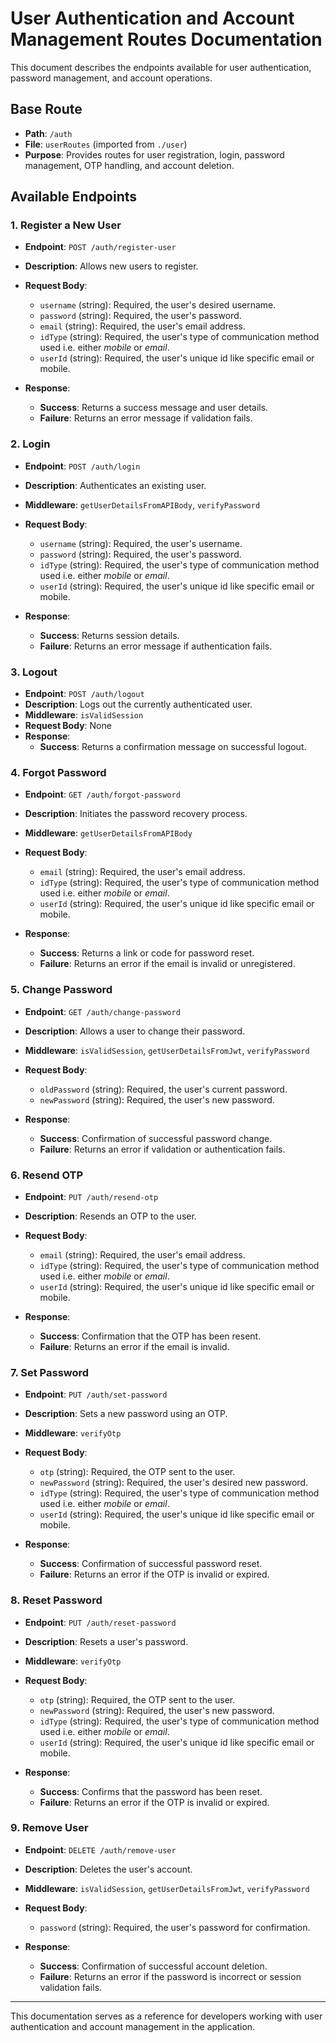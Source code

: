 # User Authentication and Account Management Routes Documentation

This document describes the endpoints available for user authentication, password management, and account operations.

## Base Route
- **Path**: `/auth`
- **File**: `userRoutes` (imported from `./user`)
- **Purpose**: Provides routes for user registration, login, password management, OTP handling, and account deletion.

## Available Endpoints

### 1. Register a New User
- **Endpoint**: `POST /auth/register-user`
- **Description**: Allows new users to register.
- **Request Body**:
  - `username` (string): Required, the user's desired username.
  - `password` (string): Required, the user's password.
  - `email` (string): Required, the user's email address.
  - `idType` (string): Required, the user's type of communication method used i.e. either *mobile* or *email*.
  - `userId` (string): Required, the user's unique id like specific email or mobile.

- **Response**:
  - **Success**: Returns a success message and user details.
  - **Failure**: Returns an error message if validation fails.

### 2. Login
- **Endpoint**: `POST /auth/login`
- **Description**: Authenticates an existing user.
- **Middleware**: `getUserDetailsFromAPIBody`, `verifyPassword`
- **Request Body**:
  - `username` (string): Required, the user's username.
  - `password` (string): Required, the user's password.
  - `idType` (string): Required, the user's type of communication method used i.e. either *mobile* or *email*.
  - `userId` (string): Required, the user's unique id like specific email or mobile.

- **Response**:
  - **Success**: Returns session details.
  - **Failure**: Returns an error message if authentication fails.

### 3. Logout
- **Endpoint**: `POST /auth/logout`
- **Description**: Logs out the currently authenticated user.
- **Middleware**: `isValidSession`
- **Request Body**: None
- **Response**:
  - **Success**: Returns a confirmation message on successful logout.

### 4. Forgot Password
- **Endpoint**: `GET /auth/forgot-password`
- **Description**: Initiates the password recovery process.
- **Middleware**: `getUserDetailsFromAPIBody`
- **Request Body**:
  - `email` (string): Required, the user's email address.
  - `idType` (string): Required, the user's type of communication method used i.e. either *mobile* or *email*.
  - `userId` (string): Required, the user's unique id like specific email or mobile.

- **Response**:
  - **Success**: Returns a link or code for password reset.
  - **Failure**: Returns an error if the email is invalid or unregistered.

### 5. Change Password
- **Endpoint**: `GET /auth/change-password`
- **Description**: Allows a user to change their password.
- **Middleware**: `isValidSession`, `getUserDetailsFromJwt`, `verifyPassword`
- **Request Body**:
  - `oldPassword` (string): Required, the user's current password.
  - `newPassword` (string): Required, the user's new password.

- **Response**:
  - **Success**: Confirmation of successful password change.
  - **Failure**: Returns an error if validation or authentication fails.

### 6. Resend OTP
- **Endpoint**: `PUT /auth/resend-otp`
- **Description**: Resends an OTP to the user.
- **Request Body**:
  - `email` (string): Required, the user's email address.
  - `idType` (string): Required, the user's type of communication method used i.e. either *mobile* or *email*.
  - `userId` (string): Required, the user's unique id like specific email or mobile.

- **Response**:
  - **Success**: Confirmation that the OTP has been resent.
  - **Failure**: Returns an error if the email is invalid.

### 7. Set Password
- **Endpoint**: `PUT /auth/set-password`
- **Description**: Sets a new password using an OTP.
- **Middleware**: `verifyOtp`
- **Request Body**:
  - `otp` (string): Required, the OTP sent to the user.
  - `newPassword` (string): Required, the user's desired new password.
  - `idType` (string): Required, the user's type of communication method used i.e. either *mobile* or *email*.
  - `userId` (string): Required, the user's unique id like specific email or mobile.

- **Response**:
  - **Success**: Confirmation of successful password reset.
  - **Failure**: Returns an error if the OTP is invalid or expired.

### 8. Reset Password
- **Endpoint**: `PUT /auth/reset-password`
- **Description**: Resets a user's password.
- **Middleware**: `verifyOtp`
- **Request Body**:
  - `otp` (string): Required, the OTP sent to the user.
  - `newPassword` (string): Required, the user's new password.
  - `idType` (string): Required, the user's type of communication method used i.e. either *mobile* or *email*.
  - `userId` (string): Required, the user's unique id like specific email or mobile.

- **Response**:
  - **Success**: Confirms that the password has been reset.
  - **Failure**: Returns an error if the OTP is invalid or expired.

### 9. Remove User
- **Endpoint**: `DELETE /auth/remove-user`
- **Description**: Deletes the user's account.
- **Middleware**: `isValidSession`, `getUserDetailsFromJwt`, `verifyPassword`
- **Request Body**:
  - `password` (string): Required, the user's password for confirmation.

- **Response**:
  - **Success**: Confirmation of successful account deletion.
  - **Failure**: Returns an error if the password is incorrect or session validation fails.

---

This documentation serves as a reference for developers working with user authentication and account management in the application.
